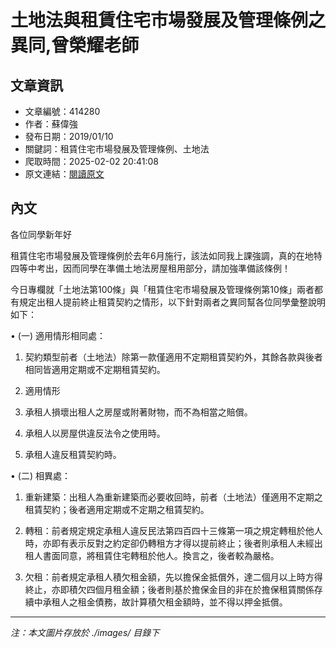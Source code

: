 # 土地法與租賃住宅市場發展及管理條例之異同,曾榮耀老師

## 文章資訊
- 文章編號：414280
- 作者：蘇偉強
- 發布日期：2019/01/10
- 關鍵詞：租賃住宅市場發展及管理條例、土地法
- 爬取時間：2025-02-02 20:41:08
- 原文連結：[閱讀原文](https://real-estate.get.com.tw/Columns/detail.aspx?no=414280)

## 內文
各位同學新年好

租賃住宅市場發展及管理條例於去年6月施行，該法如同我上課強調，真的在地特四等中考出，因而同學在準備土地法房屋租用部分，請加強準備該條例！

今日專欄就「土地法第100條」與「租賃住宅市場發展及管理條例第10條」兩者都有規定出租人提前終止租賃契約之情形，以下針對兩者之異同幫各位同學彙整說明如下：

• (一) 適用情形相同處：

1. 契約類型前者（土地法）除第一款僅適用不定期租賃契約外，其餘各款與後者相同皆適用定期或不定期租賃契約。

2. 適用情形

1. 承租人損壞出租人之房屋或附著財物，而不為相當之賠償。

2. 承租人以房屋供違反法令之使用時。

3. 承租人違反租賃契約時。

• (二) 相異處：

1. 重新建築：出租人為重新建築而必要收回時，前者（土地法）僅適用不定期之租賃契約；後者適用定期或不定期之租賃契約。

2. 轉租：前者規定規定承租人違反民法第四百四十三條第一項之規定轉租於他人時，亦即有表示反對之約定卻仍轉租方才得以提前終止；後者則承租人未經出租人書面同意，將租賃住宅轉租於他人。換言之，後者較為嚴格。

3. 欠租：前者規定承租人積欠租金額，先以擔保金抵償外，達二個月以上時方得終止，亦即積欠四個月租金額；後者則基於擔保金目的非在於擔保租賃關係存續中承租人之租金債務，故計算積欠租金額時，並不得以押金抵償。
---
*注：本文圖片存放於 ./images/ 目錄下*
